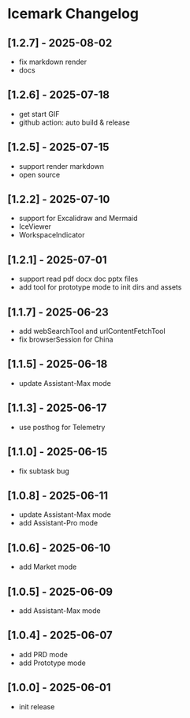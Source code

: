 # Icemark Changelog

## [1.2.7] - 2025-08-02
- fix markdown render 
- docs

## [1.2.6] - 2025-07-18
- get start GIF
- github action: auto build & release 

## [1.2.5] - 2025-07-15
- support render markdown
- open source

## [1.2.2] - 2025-07-10
- support for Excalidraw and Mermaid
- IceViewer
- WorkspaceIndicator 

## [1.2.1] - 2025-07-01
- support read pdf docx doc pptx files
- add tool for prototype mode to init dirs and assets

## [1.1.7] - 2025-06-23
- add webSearchTool and urlContentFetchTool
- fix browserSession for China

## [1.1.5] - 2025-06-18
- update Assistant-Max mode

## [1.1.3] - 2025-06-17
- use posthog for Telemetry

## [1.1.0] - 2025-06-15
- fix subtask bug

## [1.0.8] - 2025-06-11
- update Assistant-Max mode
- add Assistant-Pro mode

## [1.0.6] - 2025-06-10
- add Market mode

## [1.0.5] - 2025-06-09
- add Assistant-Max mode

## [1.0.4] - 2025-06-07 
- add PRD mode
- add Prototype mode

## [1.0.0] - 2025-06-01

- init release